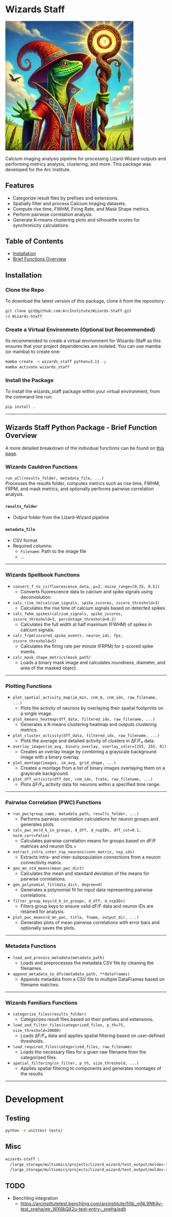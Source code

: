 Wizards Staff
=============

<img src="./img/wizards_staff.png" alt="drawing" width="400"/>


Calcium imaging analysis pipeline for processing Lizard-Wizard outputs and performing metrics analysis, clustering, and more. 
This package was developed for the Arc Institute.

## Features

- Categorize result files by prefixes and extensions.
- Spatially filter and process Calcium Imaging datasets.
- Compute rise time, FWHM, Firing Rate, and Mask Shape metrics.
- Perform pairwise correlation analysis.
- Generate K-means clustering plots and silhouette scores for synchronicity calculations.

## Table of Contents

- [Installation](#installation)
- [Brief Functions Overview](#wizards-staff-python-package---brief-function-overview)

## Installation

### Clone the Repo

To download the latest version of this package, clone it from the repository:

```bash
git clone git@github.com:ArcInstitute/Wizards-Staff.git
cd Wizards-Staff
```

### Create a Virtual Environmetn (Optional but Recommended)

Its recommended to create a virtual environment for Wizards-Staff as this ensures that your project dependencies are isolated. 
You can use mamba (or mamba) to create one:

```bash
mamba create -n wizards_staff python=3.11 -y
mamba activate wizards_staff
```

### Install the Package

To install the wizards_staff package within your virtual environment, from the command line run:

```bash
pip install .
```

---

## Wizards Staff Python Package - Brief Function Overview

A more detailed breakdown of the individual functions can be found on [this page](functions_overview.md).

### Wizards Cauldron Functions

`run_all(results_folder, metadata_file, ...)`  
Processes the results folder, computes metrics such as rise time, FWHM, FRPM, and mask metrics, and optionally performs pairwise correlation analysis.

#### `results_folder`

* Output folder from the Lizard-Wizard pipeline

#### `metadata_file`

* CSV format
* Required columns:
  * `Filename`: Path to the image file
  * ...


---

### Wizards Spellbook Functions

* `convert_f_to_cs(fluorescence_data, p=2, noise_range=[0.25, 0.5])`  
  * Converts fluorescence data to calcium and spike signals using deconvolution.
* `calc_rise_tm(calcium_signals, spike_zscores, zscore_threshold=3)`  
  * Calculates the rise time of calcium signals based on detected spikes.
* `calc_fwhm_spikes(calcium_signals, spike_zscores, zscore_threshold=3, percentage_threshold=0.2)`  
  * Calculates the full width at half maximum (FWHM) of spikes in calcium signals.
* `calc_frpm(zscored_spike_events, neuron_ids, fps, zscore_threshold=5)`  
  * Calculates the firing rate per minute (FRPM) for z-scored spike events.
* `calc_mask_shape_metrics(mask_path)`  
  * Loads a binary mask image and calculates roundness, diameter, and area of the masked object.

---

### Plotting Functions

* `plot_spatial_activity_map(im_min, cnm_A, cnm_idx, raw_filename, ...)`  
  * Plots the activity of neurons by overlaying their spatial footprints on a single image.
* `plot_kmeans_heatmap(dff_data, filtered_idx, raw_filename, ...)`  
  * Generates a K-means clustering heatmap and outputs clustering metrics.
* `plot_cluster_activity(dff_data, filtered_idx, raw_filename, ...)`  
  * Plots the average and detailed activity of clusters in ΔF/F₀ data.
* `overlay_images(im_avg, binary_overlay, overlay_color=[255, 255, 0])`  
  * Creates an overlay image by combining a grayscale background image with a binary overlay.
* `plot_montage(images, im_avg, grid_shape, ...)`  
  * Creates a montage from a list of binary images overlaying them on a grayscale background.
* `plot_dff_activity(dff_dat, cnm_idx, frate, raw_filename, ...)`  
  * Plots ΔF/F₀ activity data for neurons within a specified time range.

---

### Pairwise Correlation (PWC) Functions

* `run_pwc(group_name, metadata_path, results_folder, ...)`  
  * Performs pairwise correlation calculations for neuron groups and generates plots.
* `calc_pwc_mn(d_k_in_groups, d_dff, d_nspIDs, dff_cut=0.1, norm_corr=False)`  
  * Calculates pairwise correlation means for groups based on dF/F matrices and neuron IDs.=
* `extract_intra_inter_nsp_neurons(conn_matrix, nsp_ids)`  
  * Extracts intra- and inter-subpopulation connections from a neuron connectivity matrix.
* `gen_mn_std_means(mean_pwc_dict)`  
  * Calculates the mean and standard deviation of the means for pairwise correlations.
* `gen_polynomial_fit(data_dict, degree=4)`  
  * Generates a polynomial fit for input data representing pairwise correlations.
* `filter_group_keys(d_k_in_groups, d_dff, d_nspIDs)`  
  * Filters group keys to ensure valid dF/F data and neuron IDs are retained for analysis.
* `plot_pwc_means(d_mn_pwc, title, fname, output_dir, ...)`  
  * Generates plots of mean pairwise correlations with error bars and optionally saves the plots.

---

### Metadata Functions

* `load_and_process_metadata(metadata_path)`  
  * Loads and preprocesses the metadata CSV file by cleaning the filenames.
* `append_metadata_to_dfs(metadata_path, **dataframes)`  
  * Appends metadata from a CSV file to multiple DataFrames based on filename matches.

---

### Wizards Familiars Functions

* `categorize_files(results_folder)`  
  * Categorizes result files based on their prefixes and extensions.
* `load_and_filter_files(categorized_files, p_th=75, size_threshold=20000)`  
  * Loads ΔF/F₀ data and applies spatial filtering based on user-defined thresholds.
* `load_required_files(categorized_files, raw_filename)`  
  * Loads the necessary files for a given raw filename from the categorized files.
* `spatial_filtering(cn_filter, p_th, size_threshold, ...)`  
  * Applies spatial filtering to components and generates montages of the results.

---


# Development

## Testing

```bash
python -m unittest tests/
```

## Misc

```bash
wizards-staff \
  /large_storage/multiomics/projects/lizard_wizard/test_output/moldev-3d \
  /large_storage/multiomics/projects/lizard_wizard/test_output/moldev-3d/metadata.csv
```

## TODO

* Benchling integration
  * https://arcinstitutetest.benchling.com/arcinstitute/f/lib_mNL9NKAy-test_sneha/etr_WX8kQX2u-test-entry-_sneha/edit